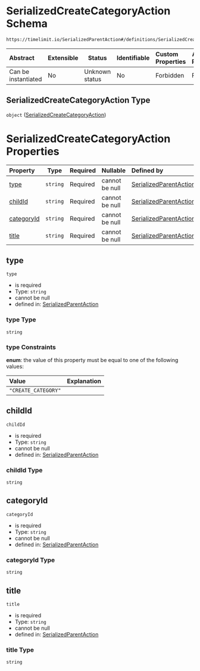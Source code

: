 # SerializedCreateCategoryAction Schema

```txt
https://timelimit.io/SerializedParentAction#/definitions/SerializedCreateCategoryAction
```




| Abstract            | Extensible | Status         | Identifiable | Custom Properties | Additional Properties | Access Restrictions | Defined In                                                                                        |
| :------------------ | ---------- | -------------- | ------------ | :---------------- | --------------------- | ------------------- | ------------------------------------------------------------------------------------------------- |
| Can be instantiated | No         | Unknown status | No           | Forbidden         | Forbidden             | none                | [SerializedParentAction.schema.json\*](SerializedParentAction.schema.json "open original schema") |

## SerializedCreateCategoryAction Type

`object` ([SerializedCreateCategoryAction](serializedparentaction-definitions-serializedcreatecategoryaction.md))

# SerializedCreateCategoryAction Properties

| Property                  | Type     | Required | Nullable       | Defined by                                                                                                                                                                                                                                |
| :------------------------ | -------- | -------- | -------------- | :---------------------------------------------------------------------------------------------------------------------------------------------------------------------------------------------------------------------------------------- |
| [type](#type)             | `string` | Required | cannot be null | [SerializedParentAction](serializedparentaction-definitions-serializedcreatecategoryaction-properties-type.md "https&#x3A;//timelimit.io/SerializedParentAction#/definitions/SerializedCreateCategoryAction/properties/type")             |
| [childId](#childid)       | `string` | Required | cannot be null | [SerializedParentAction](serializedparentaction-definitions-serializedcreatecategoryaction-properties-childid.md "https&#x3A;//timelimit.io/SerializedParentAction#/definitions/SerializedCreateCategoryAction/properties/childId")       |
| [categoryId](#categoryid) | `string` | Required | cannot be null | [SerializedParentAction](serializedparentaction-definitions-serializedcreatecategoryaction-properties-categoryid.md "https&#x3A;//timelimit.io/SerializedParentAction#/definitions/SerializedCreateCategoryAction/properties/categoryId") |
| [title](#title)           | `string` | Required | cannot be null | [SerializedParentAction](serializedparentaction-definitions-serializedcreatecategoryaction-properties-title.md "https&#x3A;//timelimit.io/SerializedParentAction#/definitions/SerializedCreateCategoryAction/properties/title")           |

## type




`type`

-   is required
-   Type: `string`
-   cannot be null
-   defined in: [SerializedParentAction](serializedparentaction-definitions-serializedcreatecategoryaction-properties-type.md "https&#x3A;//timelimit.io/SerializedParentAction#/definitions/SerializedCreateCategoryAction/properties/type")

### type Type

`string`

### type Constraints

**enum**: the value of this property must be equal to one of the following values:

| Value               | Explanation |
| :------------------ | ----------- |
| `"CREATE_CATEGORY"` |             |

## childId




`childId`

-   is required
-   Type: `string`
-   cannot be null
-   defined in: [SerializedParentAction](serializedparentaction-definitions-serializedcreatecategoryaction-properties-childid.md "https&#x3A;//timelimit.io/SerializedParentAction#/definitions/SerializedCreateCategoryAction/properties/childId")

### childId Type

`string`

## categoryId




`categoryId`

-   is required
-   Type: `string`
-   cannot be null
-   defined in: [SerializedParentAction](serializedparentaction-definitions-serializedcreatecategoryaction-properties-categoryid.md "https&#x3A;//timelimit.io/SerializedParentAction#/definitions/SerializedCreateCategoryAction/properties/categoryId")

### categoryId Type

`string`

## title




`title`

-   is required
-   Type: `string`
-   cannot be null
-   defined in: [SerializedParentAction](serializedparentaction-definitions-serializedcreatecategoryaction-properties-title.md "https&#x3A;//timelimit.io/SerializedParentAction#/definitions/SerializedCreateCategoryAction/properties/title")

### title Type

`string`
